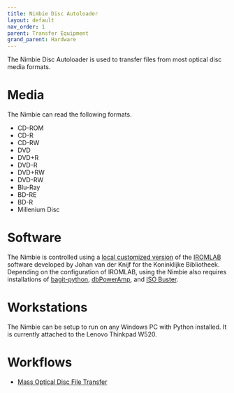 ```yaml
---
title: Nimbie Disc Autoloader
layout: default
nav_order: 1
parent: Transfer Equipment
grand_parent: Hardware
---
```

The Nimbie Disc Autoloader is used to transfer files from most optical disc media formats.

# Media
The Nimbie can read the following formats.
- CD-ROM
- CD-R
- CD-RW
- DVD
- DVD+R
- DVD-R
- DVD+RW
- DVD-RW
- Blu-Ray
- BD-RE
- BD-R
- Millenium Disc

# Software
The Nimbie is controlled using a [local customized version](https://github.com/NYPL/iromlab) of the [IROMLAB](https://github.com/KBNLresearch/iromlab) software developed by Johan van der Knijf for the Koninklijke Bibliotheek. Depending on the configuration of IROMLAB, using the Nimbie also requires installations of [bagit-python](software#bagitpy), [dbPowerAmp](software#dbpoweramp), and [ISO Buster](software#isobuster).

# Workstations
The Nimbie can be setup to run on any Windows PC with Python installed. It is currently attached to the Lenovo Thinkpad W520.

# Workflows
* [Mass Optical Disc File Transfer](transfers/nimbie-transfers)